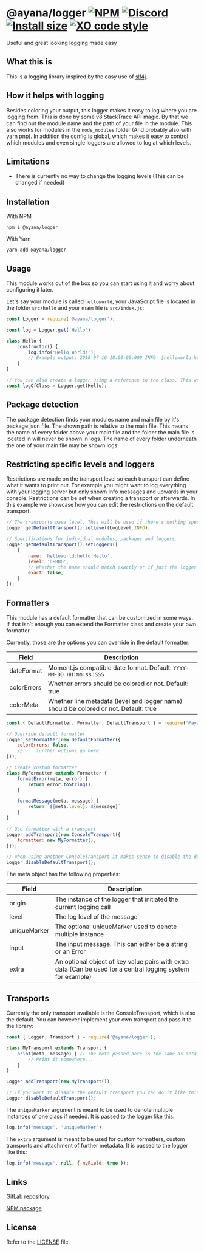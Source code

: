 @ayana/logger [![NPM](https://img.shields.io/npm/v/@ayana/logger.svg)](https://www.npmjs.com/package/@ayana/logger) [![Discord](https://discordapp.com/api/guilds/508903834853310474/embed.png)](https://discord.gg/eaa5pYf) [![Install size](https://packagephobia.now.sh/badge?p=@ayana/logger)](https://packagephobia.now.sh/result?p=@ayana/logger) [![XO code style](https://img.shields.io/badge/code_style-XO-5ed9c7.svg)](https://github.com/xojs/xo)
===

Useful and great looking logging made easy

What this is
---

This is a logging library inspired by the easy use of [slf4j](https://www.slf4j.org/).

How it helps with logging
---

Besides coloring your output, this logger makes it easy to log where you are logging from. This is done by some v8 StackTrace API magic. By that we can find out the module name and the path of your file in the module. This also works for modules in the `node_modules` folder (And probably also with yarn pnp). In addition the config is global, which makes it easy to control which modules and even single loggers are allowed to log at which levels.

Limitations
---

- There is currently no way to change the logging levels (This can be changed if needed)

Installation
---

With NPM

```
npm i @ayana/logger
```

With Yarn

```
yarn add @ayana/logger
```

Usage
---

This module works out of the box so you can start using it and worry about configuring it later.

Let's say your module is called `helloworld`, your JavaScript file is located in the folder `src/hello` and your main file is `src/index.js`:

```js
const Logger = require('@ayana/logger');

const log = Logger.get('Hello');

class Hello {
    constructor() {
        log.info('Hello World!');
        // Example output: 2018-07-16 18:00:00:000 INFO  [helloworld:hello.Hello]: Hello World!
    }
}

// You can also create a logger using a reference to the class. This will simply use the name of the class passed.
const logOfClass = Logger.get(Hello);
```

Package detection
---

The package detection finds your modules name and main file by it's package.json file. The shown path is relative to the main file. This means the name of every folder above your main file and the folder the main file is located in will never be shown in logs. The name of every folder underneath the one of your main file may be shown logs.

Restricting specific levels and loggers
---

Restrictions are made on the transport level so each transport can define what it wants to print out. For example you might want to log everything with your logging server but only shown Info messages and upwards in your console. Restrictions can be set when creating a transport or afterwards. In this example we showcase how you can edit the restrictions on the default transport:

```js
// The transports base level. This will be used if there's nothing specific defined in loggers. (Default: 'INFO')
Logger.getDefaultTransport().setLevel(LogLevel.INFO);

// Specifications for individual modules, packages and loggers.
Logger.getDefaultTransport().setLoggers([
    {
        name: 'helloworld:hello.Hello',
        level: 'DEBUG',
        // Whether the name should match exactly or if just the logger name starting with that name is enough (Optional, Default: false)
        exact: false,
    }
]);
```

Formatters
---

This module has a default formatter that can be customized in some ways. If that isn't enough you can extend the Formatter class and create your own formatter.

Currently, those are the options you can override in the default formatter:

| Field | Description |
|-|-|
| dateFormat | Moment.js compatible date format. Default: `YYYY-MM-DD HH:mm:ss:SSS` |
| colorErrors | Whether errors should be colored or not. Default: true |
| colorMeta | Whether line metadata (level and logger name) should be colored or not. Default: true |

```js
const { DefaultFormatter, Formatter, DefaultTransport } = require('@ayana/logger');

// Override default formatter
Logger.setFormatter(new DefaultFormatter({
    colorErrors: false,
    // ... further options go here
}));

// Create custom formatter
class MyFormatter extends Formatter {
    formatError(meta, error) {
        return error.toString();
    }

    formatMessage(meta, message) {
        return `${meta.level}: ${message}`
    }
}

// Use formatter with a transport
Logger.addTransport(new ConsoleTransport({
    formatter: new MyFormatter(),
}));

// When using another ConsoleTransport it makes sense to disable the default transport
Logger.disableDefaultTransport();
```

The meta object has the following properties:

| Field | Description |
|-|-|
| origin | The instance of the logger that initiated the current logging call |
| level | The log level of the message |
| uniqueMarker | The optional uniqueMarker used to denote multiple instance |
| input | The input message. This can either be a string or an Error |
| extra | An optional object of key value pairs with extra data (Can be used for a central logging system for example) |

Transports
---

Currently the only transport available is the ConsoleTransport, which is also the default. You can however implement your own transport and pass it to the library:

```js
const { Logger, Transport } = require('@ayana/logger');

class MyTransport extends Transport {
    print(meta, message) { // The meta passed here is the same as detailed above
        // Print it somewhere...
    }
}

Logger.addTransport(new MyTransport());

// If you want to disable the default transport you can do it like this
Logger.disableDefaultTransport();
```

The `uniqueMarker` argument is meant to be used to denote multiple instances of one class if needed. It is passed to the logger like this:

```js
log.info('message', 'uniqueMarker');
```

The `extra` argument is meant to be used for custom formatters, custom transports and attachment of further metadata. It is passed to the logger like this:

```js
log.info('message', null, { myField: true });
```

Links
---

[GitLab repository](https://gitlab.com/ayana/libs/logger)

[NPM package](https://npmjs.com/package/@ayana/logger)

License
---

Refer to the [LICENSE](LICENSE) file.
